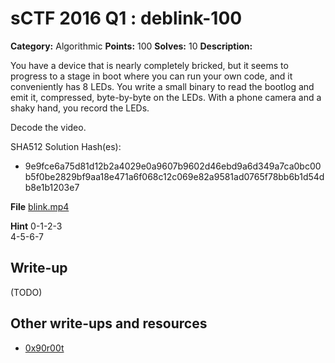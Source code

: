 # sCTF 2016 Q1 : deblink-100

**Category:** Algorithmic
**Points:** 100
**Solves:** 10
**Description:**

You have a device that is nearly completely bricked, but it seems to progress to a stage in boot where you can run your own code, and it conveniently has 8 LEDs. You write a small binary to read the bootlog and emit it, compressed, byte-by-byte on the LEDs. With a phone camera and a shaky hand, you record the LEDs.

Decode the video.


SHA512 Solution Hash(es):
* 9e9fce6a75d81d12b2a4029e0a9607b9602d46ebd9a6d349a7ca0bc00b5f0be2829bf9aa18e471a6f068c12c069e82a9581ad0765f78bb6b1d54db8e1b1203e7

**File**
[blink.mp4](https://compete.sctf.io/2016q1/problemfiles/5/blink.mp4)

**Hint**
0-1-2-3  
4-5-6-7

## Write-up

(TODO)

## Other write-ups and resources

* [0x90r00t](https://0x90r00t.com/2016/04/17/sctf-2016-code-100-unblink-write-up/)
